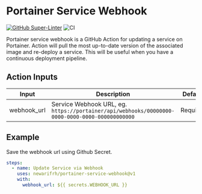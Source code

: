 # Portainer Service Webhook

[![GitHub Super-Linter](https://github.com/actions/javascript-action/actions/workflows/linter.yml/badge.svg)](https://github.com/super-linter/super-linter)
![CI](https://github.com/actions/javascript-action/actions/workflows/ci.yml/badge.svg)

Portainer service webhook is a GitHub Action for updating a service on
Portainer. Action will pull the most up-to-date version of the associated image
and re-deploy a service. This will be useful when you have a continuous
deployment pipeline.

## Action Inputs

| Input       | Description                                                                                    | Default  |
| ----------- | ---------------------------------------------------------------------------------------------- | -------- |
| webhook_url | Service Webhook URL, eg. `https://portainer/api/webhooks/00000000-0000-0000-0000-000000000000` | Required |

## Example

Save the webhook url using Github Secret.

```yaml
steps:
  - name: Update Service via Webhook
    uses: newarifrh/portainer-service-webhook@v1
    with:
      webhook_url: ${{ secrets.WEBHOOK_URL }}
```
